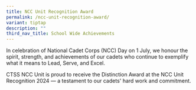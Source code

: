 ```yaml
---
title: NCC Unit Recognition Award
permalink: /ncc-unit-recognition-award/
variant: tiptap
description: ""
third_nav_title: School Wide Achievements
---
```

<p>In celebration of National Cadet Corps (NCC) Day on 1 July, we honour
the spirit, strength, and achievements of our cadets who continue to exemplify
what it means to Lead, Serve, and Excel.</p>
<p>CTSS NCC Unit is proud to receive the Distinction Award at the NCC Unit
Recognition 2024 — a testament to our cadets' hard work and commitment.</p>